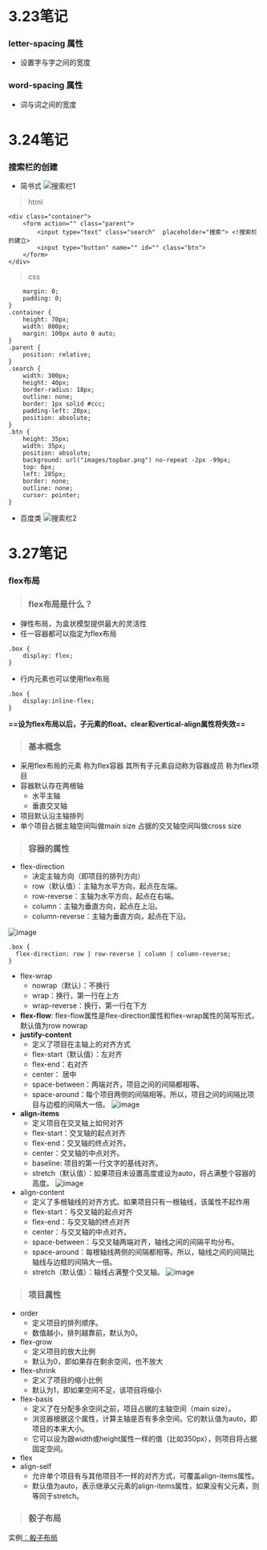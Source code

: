 # 3.23笔记
### letter-spacing 属性
- 设置字与字之间的宽度
### word-spacing 属性
- 词与词之间的宽度
# 3.24笔记
### 搜索栏的创建
- 简书式
![搜索栏1](F:/图片/笔记/1.png)
> html
```
<div class="container">
    <form action="" class="parent">
        <input type="text" class="search"  placeholder="搜索"> <!搜索栏的建立>
        <input type="button" name="" id="" class="btn">
    </form>
</div>
```
> css 
``` * {
    margin: 0;
    padding: 0;
}
.container {
    height: 70px;
    width: 800px;
    margin: 100px auto 0 auto;
}
.parent {
    position: relative;
}
.search {
    width: 300px;
    height: 40px;
    border-radius: 18px;
    outline: none;
    border: 1px solid #ccc;
    padding-left: 20px;
    position: absolute;
}
.btn {
    height: 35px;
    width: 35px;
    position: absolute;
    background: url("images/topbar.png") no-repeat -2px -99px;
    top: 6px;
    left: 285px;
    border: none;
    outline: none;
    cursor: pointer;
}
```
- 百度类
![搜索栏2](![image](F:/%E5%9B%BE%E7%89%87/%E7%AC%94%E8%AE%B0/5.png))
# 3.27笔记
### flex布局
> ### flex布局是什么？
- 弹性布局，为盒状模型提供最大的灵活性
- 任一容器都可以指定为flex布局

```
.box {
    display: flex;
}
```
- 行内元素也可以使用flex布局
```
.box {
    display:inline-flex;
}
```
**==设为flex布局以后，子元素的float、clear和vertical-align属性将失效==**
> ### 基本概念
- 采用flex布局的元素 称为flex容器 其所有子元素自动称为容器成员 称为flex项目
- 容器默认存在两根轴
   - 水平主轴 
   - 垂直交叉轴
- 项目默认沿主轴排列
- 单个项目占据主轴空间叫做main size
  占据的交叉轴空间叫做cross size
> ### 容器的属性
- flex-direction
   - 决定主轴方向（即项目的排列方向）
   - row（默认值）：主轴为水平方向，起点在左端。
   - row-reverse：主轴为水平方向，起点在右端。
   - column：主轴为垂直方向，起点在上沿。
   - column-reverse：主轴为垂直方向，起点在下沿。
   
![image](F:/%E5%9B%BE%E7%89%87/%E7%AC%94%E8%AE%B0/4.png)
```
.box {
  flex-direction: row | row-reverse | column | column-reverse;
}
```
- flex-wrap
   - nowrap（默认）：不换行
   - wrap：换行，第一行在上方
   - wrap-reverse：换行，第一行在下方
- **flex-flow**:   flex-flow属性是flex-direction属性和flex-wrap属性的简写形式，默认值为row nowrap
- **justify-content**
   - 定义了项目在主轴上的对齐方式
   - flex-start（默认值）：左对齐
   - flex-end：右对齐
   - center： 居中
   - space-between：两端对齐，项目之间的间隔都相等。
   - space-around：每个项目两侧的间隔相等。所以，项目之间的间隔比项目与边框的间隔大一倍。
 ![image](F:/%E5%9B%BE%E7%89%87/%E7%AC%94%E8%AE%B0/5.png)
- **align-items**  
   - 定义项目在交叉轴上如何对齐
   - flex-start：交叉轴的起点对齐
   - flex-end：交叉轴的终点对齐。
   - center：交叉轴的中点对齐。
   - baseline: 项目的第一行文字的基线对齐。
   - stretch（默认值）：如果项目未设置高度或设为auto，将占满整个容器的高度。
 ![image](F:/图片/笔记/6.png)
- align-content
   - 定义了多根轴线的对齐方式。如果项目只有一根轴线，该属性不起作用
   - flex-start：与交叉轴的起点对齐
   - flex-end：与交叉轴的终点对齐
   - center：与交叉轴的中点对齐。
   - space-between：与交叉轴两端对齐，轴线之间的间隔平均分布。
   - space-around：每根轴线两侧的间隔都相等。所以，轴线之间的间隔比轴线与边框的间隔大一倍。
   - stretch（默认值）：轴线占满整个交叉轴。
 ![image](F:/图片/笔记/7.png)
> ### 项目属性
- order
   - 定义项目的排列顺序。
   - 数值越小，排列越靠前，默认为0。
- flex-grow
   - 定义项目的放大比例
   - 默认为0，即如果存在剩余空间，也不放大
- flex-shrink
   - 定义了项目的缩小比例
   - 默认为1，即如果空间不足，该项目将缩小
- flex-basis
   - 定义了在分配多余空间之前，项目占据的主轴空间（main size）。
   - 浏览器根据这个属性，计算主轴是否有多余空间。它的默认值为auto，即项目的本来大小。
   - 它可以设为跟width或height属性一样的值（比如350px），则项目将占据固定空间。
- flex
- align-self
   - 允许单个项目有与其他项目不一样的对齐方式，可覆盖align-items属性。
   - 默认值为auto，表示继承父元素的align-items属性，如果没有父元素，则等同于stretch。
> ### 骰子布局
 实例[：骰子布局](http://www.ruanyifeng.com/blog/2015/07/flex-examples.html/)


